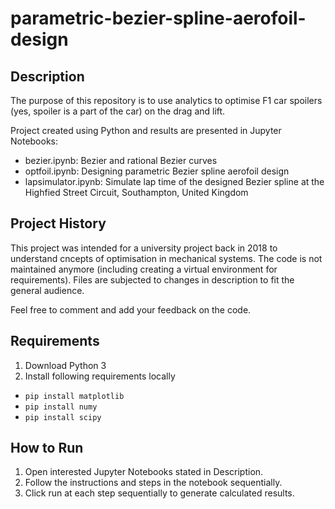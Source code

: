 # parametric-bezier-spline-aerofoil-design

## Description

The purpose of this repository is to use analytics to optimise F1 car spoilers (yes, spoiler is a part of the car) on the drag and lift.

Project created using Python and results are presented in Jupyter Notebooks:
- bezier.ipynb: Bezier and rational Bezier curves
- optfoil.ipynb: Designing parametric Bezier spline aerofoil design
- lapsimulator.ipynb: Simulate lap time of the designed Bezier spline at the Highfied Street Circuit, Southampton, United Kingdom

## Project History
This project was intended for a university project back in 2018 to understand cncepts of optimisation in mechanical systems. The code is not maintained anymore (including creating a virtual environment for requirements). Files are subjected to changes in description to fit the general audience.

Feel free to comment and add your feedback on the code.

## Requirements
1. Download Python 3
2. Install following requirements locally
- `pip install matplotlib`
- `pip install numy`
- `pip install scipy`

## How to Run
1. Open interested Jupyter Notebooks stated in Description.
2. Follow the instructions and steps in the notebook sequentially.
3. Click run at each step sequentially to generate calculated results.





